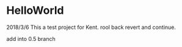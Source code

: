 # HelloWorld
2018/3/6 This a test project for Kent.
rool back revert
and continue.

add into 0.5 branch
